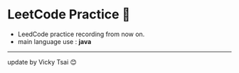 # LeetCode Practice 📕
* LeedCode practice recording from now on.
* main language use : **java**
---
update by Vicky Tsai 😊
